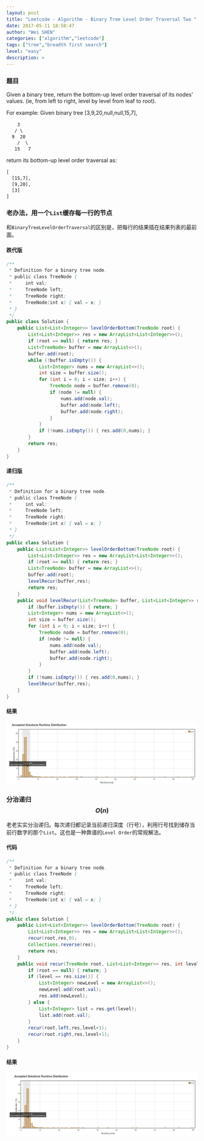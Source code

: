 ```yaml
---
layout: post
title: "Leetcode - Algorithm - Binary Tree Level Order Traversal Two "
date: 2017-05-11 18:58:47
author: "Wei SHEN"
categories: ["algorithm","leetcode"]
tags: ["tree","breadth first search"]
level: "easy"
description: >
---
```


### 题目
Given a binary tree, return the bottom-up level order traversal of its nodes' values. (ie, from left to right, level by level from leaf to root).

For example:
Given binary tree [3,9,20,null,null,15,7],
```
    3
   / \
  9  20
    /  \
   15   7
```
return its bottom-up level order traversal as:
```
[
  [15,7],
  [9,20],
  [3]
]
```

### 老办法，用一个`List`缓存每一行的节点
和`BinaryTreeLevelOrderTraversal`的区别是，把每行的结果插在结果列表的最前面。

#### 跌代版
```java
/**
 * Definition for a binary tree node.
 * public class TreeNode {
 *     int val;
 *     TreeNode left;
 *     TreeNode right;
 *     TreeNode(int x) { val = x; }
 * }
 */
public class Solution {
    public List<List<Integer>> levelOrderBottom(TreeNode root) {
        List<List<Integer>> res = new ArrayList<List<Integer>>();
        if (root == null) { return res; }
        List<TreeNode> buffer = new ArrayList<>();
        buffer.add(root);
        while (!buffer.isEmpty()) {
            List<Integer> nums = new ArrayList<>();
            int size = buffer.size();
            for (int i = 0; i < size; i++) {
                TreeNode node = buffer.remove(0);
                if (node != null) {
                    nums.add(node.val);
                    buffer.add(node.left);
                    buffer.add(node.right);
                }
            }
            if (!nums.isEmpty()) { res.add(0,nums); }
        }
        return res;
    }
}
```

#### 递归版
```java
/**
 * Definition for a binary tree node.
 * public class TreeNode {
 *     int val;
 *     TreeNode left;
 *     TreeNode right;
 *     TreeNode(int x) { val = x; }
 * }
 */
public class Solution {
    public List<List<Integer>> levelOrderBottom(TreeNode root) {
        List<List<Integer>> res = new ArrayList<List<Integer>>();
        if (root == null) { return res; }
        List<TreeNode> buffer = new ArrayList<>();
        buffer.add(root);
        levelRecur(buffer,res);
        return res;
    }
    public void levelRecur(List<TreeNode> buffer, List<List<Integer>> res) {
        if (buffer.isEmpty()) { return; }
        List<Integer> nums = new ArrayList<>();
        int size = buffer.size();
        for (int i = 0; i < size; i++) {
            TreeNode node = buffer.remove(0);
            if (node != null) {
                nums.add(node.val);
                buffer.add(node.left);
                buffer.add(node.right);
            }
        }
        if (!nums.isEmpty()) { res.add(0,nums); }
        levelRecur(buffer,res);
    }
}
```

#### 结果
![binary-tree-level-order-traversal-two-1](/images/leetcode/binary-tree-level-order-traversal-two-1.png)


### 分治递归 $$O(n)$$
老老实实分治递归。每次递归都记录当前递归深度（行号），利用行号找到储存当前行数字的那个`List`。这也是一种靠谱的`Level Order`的常规解法。

#### 代码
```java
/**
 * Definition for a binary tree node.
 * public class TreeNode {
 *     int val;
 *     TreeNode left;
 *     TreeNode right;
 *     TreeNode(int x) { val = x; }
 * }
 */
public class Solution {
    public List<List<Integer>> levelOrderBottom(TreeNode root) {
        List<List<Integer>> res = new ArrayList<List<Integer>>();
        recur(root,res,0);
        Collections.reverse(res);
        return res;
    }
    public void recur(TreeNode root, List<List<Integer>> res, int level) {
        if (root == null) { return; }
        if (level == res.size()) {
            List<Integer> newLevel = new ArrayList<>();
            newLevel.add(root.val);
            res.add(newLevel);
        } else {
            List<Integer> list = res.get(level);
            list.add(root.val);
        }
        recur(root.left,res,level+1);
        recur(root.right,res,level+1);
    }
}
```

#### 结果
![binary-tree-level-order-traversal-two-2](/images/leetcode/binary-tree-level-order-traversal-two-2.png)

